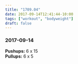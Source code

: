 ```yaml
---
title: "1709.04"
date: 2017-09-14T12:41:44-10:00
tags: ["workout", "bodyweight"]
draft: false
---
```


### 2017-09-14

**Pushups:** 6 x 15  
**Pullups:** 6 x 5